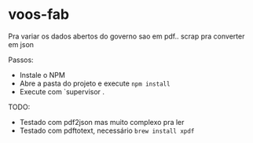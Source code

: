 # voos-fab

Pra variar os dados abertos do governo sao em pdf.. scrap pra converter em json

Passos:

* Instale o NPM
* Abre a pasta do projeto e execute `npm install`
* Execute com `supervisor .

TODO:

* Testado com pdf2json mas muito complexo pra ler
* Testado com pdftotext, necessário `brew install xpdf`
